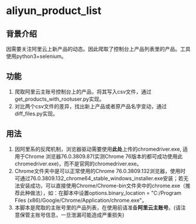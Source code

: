 # aliyun_product_list
## 背景介绍
因需要关注阿里云上新产品的动态。因此爬取了控制台上产品列表里的产品。工具使用python3+selenium。

## 功能
1. 爬取阿里云主账号控制台上的产品，将其写入csv文件，通过get_products_with_rootuser.py实现。
2. 对比两个csv文件的差异，找出新上产品或者原产品名字变动，通过diff_files.py实现。

## 用法
1. 因阿里系的反爬机制，浏览器驱动需要使用**此处**上传的chromedriver.exe, 适用于Chrome 浏览器76.0.3809.87(实测Chrome 76版本的都可成功使用此chromedriver.exe)，而不是官网的chromedriver.exe。
2. Chrome文件夹中是可以正常使用的Chrome 76.0.3809.132浏览器，使用时可通过76.0.3809.132_chrome64_stable_windows_installer.exe安装；若无法安装成功，可以直接使用Chrome/Chrome-bin文件夹中的chrome.exe（推荐此种做法），如：在脚本中设置options.binary_location = "C:/Program Files (x86)/Google/Chrome/Application/chrome.exe"。
3. 本脚本是爬取的主账号里的产品列表，在使用前请准备**阿里云主账号**。(请注意保管主账号信息，一旦泄漏可能造成严重损失)